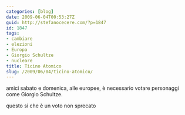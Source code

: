 ```yaml
---
categories: [blog]
date: 2009-06-04T00:53:27Z
guid: http://stefanocecere.com/?p=1847
id: 1847
tags:
- cambiare
- elezioni
- Europa
- Giorgio Schultze
- nucleare
title: Ticino Atomico
slug: /2009/06/04/ticino-atomico/
---
```


amici sabato e domenica, alle europee, è necessario votare personaggi come Giorgio Schultze.
  
questo si che è un voto non sprecato
